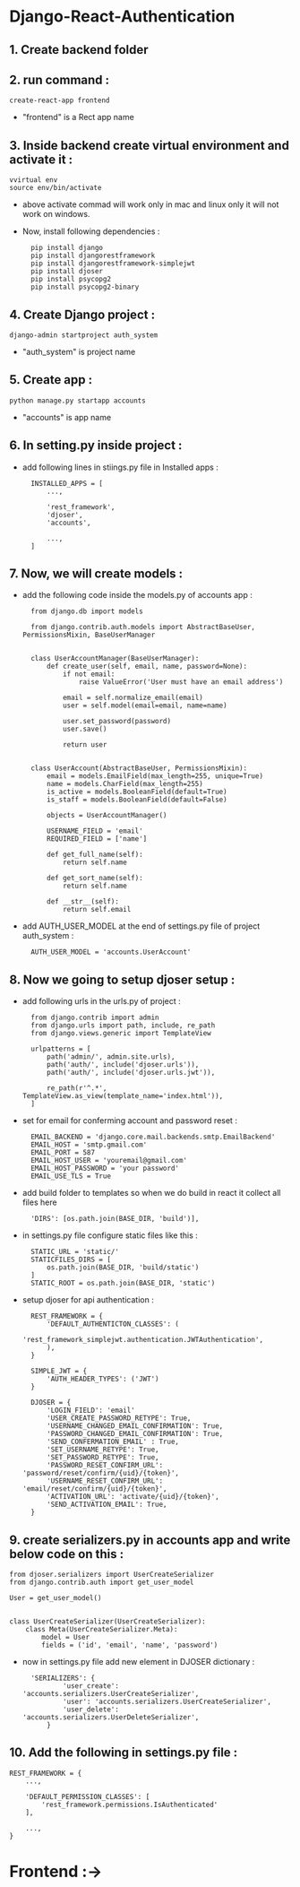 # Django-React-Authentication

## 1. Create backend folder

## 2. run command :
    create-react-app frontend

* "frontend" is a Rect app name

## 3. Inside backend create virtual environment and activate it :
    vvirtual env
    source env/bin/activate
* above activate commad will work only in mac and linux only it will not work on windows.
* Now, install following dependencies :

        pip install django
        pip install djangorestframework
        pip install djangorestframework-simplejwt
        pip install djoser
        pip install psycopg2
        pip install psycopg2-binary

## 4. Create Django project :
    django-admin startproject auth_system
* "auth_system" is project name

## 5. Create app :
    python manage.py startapp accounts
* "accounts" is app name

## 6. In setting.py inside project :
* add following lines in stiings.py file in Installed apps :

        INSTALLED_APPS = [
            ...,

            'rest_framework',
            'djoser',
            'accounts',

            ...,
        ]

## 7. Now, we will create models :
* add the following code inside the models.py of accounts app :

        from django.db import models

        from django.contrib.auth.models import AbstractBaseUser, PermissionsMixin, BaseUserManager


        class UserAccountManager(BaseUserManager):
            def create_user(self, email, name, password=None):
                if not email:
                    raise ValueError('User must have an email address')

                email = self.normalize_email(email)
                user = self.model(email=email, name=name)

                user.set_password(password)
                user.save()

                return user


        class UserAccount(AbstractBaseUser, PermissionsMixin):
            email = models.EmailField(max_length=255, unique=True)
            name = models.CharField(max_length=255)
            is_active = models.BooleanField(default=True)
            is_staff = models.BooleanField(default=False)

            objects = UserAccountManager()

            USERNAME_FIELD = 'email'
            REQUIRED_FIELD = ['name']

            def get_full_name(self):
                return self.name

            def get_sort_name(self):
                return self.name

            def __str__(self):
                return self.email

* add AUTH_USER_MODEL at the end of settings.py file of project auth_system :

        AUTH_USER_MODEL = 'accounts.UserAccount'

## 8. Now we going to setup djoser setup :
* add following urls in the urls.py of project :

       
        from django.contrib import admin
        from django.urls import path, include, re_path
        from django.views.generic import TemplateView

        urlpatterns = [
            path('admin/', admin.site.urls),
            path('auth/', include('djoser.urls')),
            path('auth/', include('djoser.urls.jwt')),

            re_path(r'^.*', TemplateView.as_view(template_name='index.html')),
        ]

* set for email for conferming account and password reset :

        EMAIL_BACKEND = 'django.core.mail.backends.smtp.EmailBackend'
        EMAIL_HOST = 'smtp.gmail.com'
        EMAIL_PORT = 587
        EMAIL_HOST_USER = 'youremail@gmail.com'
        EMAIL_HOST_PASSWORD = 'your password'
        EMAIL_USE_TLS = True

* add build folder to templates so when we do build in react it collect all files here

        'DIRS': [os.path.join(BASE_DIR, 'build')],

* in settings.py file configure static files like this :

        STATIC_URL = 'static/'
        STATICFILES_DIRS = [
            os.path.join(BASE_DIR, 'build/static')
        ]
        STATIC_ROOT = os.path.join(BASE_DIR, 'static')

* setup djoser for api authentication :

        REST_FRAMEWORK = {
            'DEFAULT_AUTHENTICTON_CLASSES': (
                'rest_framework_simplejwt.authentication.JWTAuthentication',
            ),
        }

        SIMPLE_JWT = {
            'AUTH_HEADER_TYPES': ('JWT')
        }

        DJOSER = {
            'LOGIN_FIELD': 'email'
            'USER_CREATE_PASSWORD_RETYPE': True,
            'USERNAME_CHANGED_EMAIL_CONFIRMATION': True,
            'PASSWORD_CHANGED_EMAIL_CONFIRMATION': True,
            'SEND_CONFERMATION_EMAIL' : True,
            'SET_USERNAME_RETYPE': True,
            'SET_PASSWORD_RETYPE': True,
            'PASSWORD_RESET_CONFIRM_URL': 'password/reset/confirm/{uid}/{token}',
            'USERNAME_RESET_CONFIRM_URL': 'email/reset/confirm/{uid}/{token}',
            'ACTIVATION_URL': 'activate/{uid}/{token}',
            'SEND_ACTIVATION_EMAIL': True,
        }

## 9. create serializers.py in accounts app and write below code on this :

    from djoser.serializers import UserCreateSerializer
    from django.contrib.auth import get_user_model

    User = get_user_model()


    class UserCreateSerializer(UserCreateSerializer):
        class Meta(UserCreateSerializer.Meta):
            model = User
            fields = ('id', 'email', 'name', 'password')

* now in settings.py file add new element in DJOSER dictionary :

        'SERIALIZERS': {
                'user_create': 'accounts.serializers.UserCreateSerializer',
                'user': 'accounts.serializers.UserCreateSerializer',
                'user_delete': 'accounts.serializers.UserDeleteSerializer',
            }

## 10. Add the following in settings.py file :
    REST_FRAMEWORK = {
        ...,

        'DEFAULT_PERMISSION_CLASSES': [
            'rest_framework.permissions.IsAuthenticated'
        ],
        
        ...,
    }


# Frontend :->


        